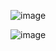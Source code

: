 ![image](https://user-images.githubusercontent.com/70198995/165827211-8ce56eaa-433d-4470-ac3b-0e2a1078361b.png)

![image](https://user-images.githubusercontent.com/70198995/165828130-0ea225df-5c8d-4084-a1dc-f270486c520c.png)

